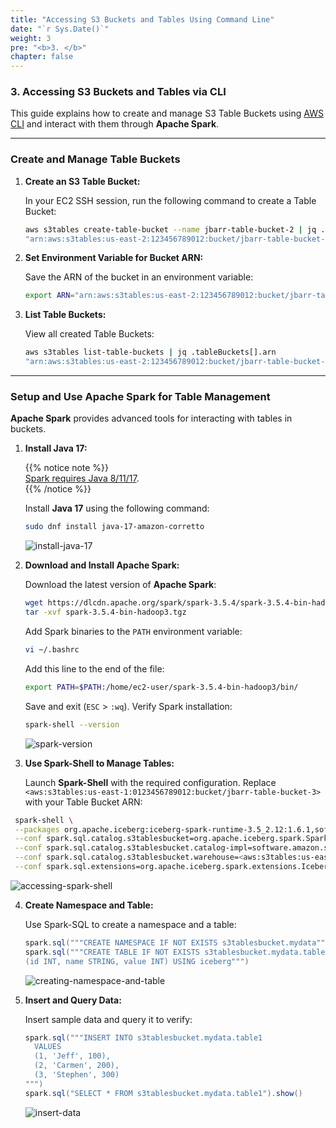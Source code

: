 ```yaml
---
title: "Accessing S3 Buckets and Tables Using Command Line"
date: "`r Sys.Date()`"
weight: 3
pre: "<b>3. </b>"
chapter: false
---
```


### **3. Accessing S3 Buckets and Tables via CLI**

This guide explains how to create and manage S3 Table Buckets using [AWS CLI](https://aws.amazon.com/cli/) and interact with them through **Apache Spark**.

---

### **Create and Manage Table Buckets**

1. **Create an S3 Table Bucket:**

   In your EC2 SSH session, run the following command to create a Table Bucket:

   ```bash
   aws s3tables create-table-bucket --name jbarr-table-bucket-2 | jq .arn
   "arn:aws:s3tables:us-east-2:123456789012:bucket/jbarr-table-bucket-2"
   ```

2. **Set Environment Variable for Bucket ARN:**

   Save the ARN of the bucket in an environment variable:

   ```bash
   export ARN="arn:aws:s3tables:us-east-2:123456789012:bucket/jbarr-table-bucket-2"
   ```

3. **List Table Buckets:**

   View all created Table Buckets:

   ```bash
   aws s3tables list-table-buckets | jq .tableBuckets[].arn
   "arn:aws:s3tables:us-east-2:123456789012:bucket/jbarr-table-bucket-2"
   ```

---

### **Setup and Use Apache Spark for Table Management**

**Apache Spark** provides advanced tools for interacting with tables in buckets.

1. **Install Java 17:**

   {{% notice note %}}  
   [Spark requires Java 8/11/17](https://spark.apache.org/docs/latest/#:~:text=Spark%20runs%20on%20Java%208/11/17).  
   {{% /notice %}}

   Install **Java 17** using the following command:

   ```bash
   sudo dnf install java-17-amazon-corretto
   ```

   ![install-java-17](/images/3-accessing-buckets-and-tables-via-command-line/image-2.png)

2. **Download and Install Apache Spark:**

   Download the latest version of **Apache Spark**:

   ```bash
   wget https://dlcdn.apache.org/spark/spark-3.5.4/spark-3.5.4-bin-hadoop3.tgz
   tar -xvf spark-3.5.4-bin-hadoop3.tgz
   ```

   Add Spark binaries to the `PATH` environment variable:

   ```bash
   vi ~/.bashrc
   ```

   Add this line to the end of the file:

   ```bash
   export PATH=$PATH:/home/ec2-user/spark-3.5.4-bin-hadoop3/bin/
   ```

   Save and exit (`ESC` > `:wq`). Verify Spark installation:

   ```bash
   spark-shell --version
   ```

   ![spark-version](/images/3-accessing-buckets-and-tables-via-command-line/image-5.png)

3. **Use Spark-Shell to Manage Tables:**

   Launch **Spark-Shell** with the required configuration. Replace `<aws:s3tables:us-east-1:0123456789012:bucket/jbarr-table-bucket-3>` with your Table Bucket ARN:

  ```bash
   spark-shell \
   --packages org.apache.iceberg:iceberg-spark-runtime-3.5_2.12:1.6.1,software.amazon.s3tables:s3-tables-catalog-for-iceberg-runtime:0.1.3,software.amazon.awssdk:s3:2.20.42,software.amazon.awssdk:sts:2.20.42,software.amazon.awssdk:kms:2.20.42,software.amazon.awssdk:glue:2.20.42,software.amazon.awssdk:dynamodb:2.20.42  \
   --conf spark.sql.catalog.s3tablesbucket=org.apache.iceberg.spark.SparkCatalog \
   --conf spark.sql.catalog.s3tablesbucket.catalog-impl=software.amazon.s3tables.iceberg.S3TablesCatalog \
   --conf spark.sql.catalog.s3tablesbucket.warehouse=<aws:s3tables:us-east-1:0123456789012:bucket/jbarr-table-bucket-3> \
   --conf spark.sql.extensions=org.apache.iceberg.spark.extensions.IcebergSparkSessionExtensions
   ```

   ![accessing-spark-shell](/images/3-accessing-buckets-and-tables-via-command-line/image-6.png)

4. **Create Namespace and Table:**

   Use Spark-SQL to create a namespace and a table:

   ```scala
   spark.sql("""CREATE NAMESPACE IF NOT EXISTS s3tablesbucket.mydata""")
   spark.sql("""CREATE TABLE IF NOT EXISTS s3tablesbucket.mydata.table1
   (id INT, name STRING, value INT) USING iceberg""")
   ```

   ![creating-namespace-and-table](/images/3-accessing-buckets-and-tables-via-command-line/image-7.png)

5. **Insert and Query Data:**

   Insert sample data and query it to verify:

   ```scala
   spark.sql("""INSERT INTO s3tablesbucket.mydata.table1
     VALUES
     (1, 'Jeff', 100),
     (2, 'Carmen', 200),
     (3, 'Stephen', 300)
   """)
   spark.sql("SELECT * FROM s3tablesbucket.mydata.table1").show()
   ```

   ![insert-data](/images/3-accessing-buckets-and-tables-via-command-line/image-8.png)
